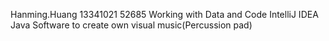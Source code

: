 Hanming.Huang 13341021
52685 Working with Data and Code
IntelliJ IDEA
Java
Software to create own visual music(Percussion pad)
